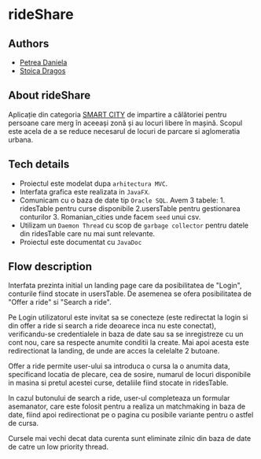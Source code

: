 # rideShare

## Authors
- [Petrea Daniela](https://github.com/Daniela-Petrea)
- [Stoica Dragos](https://github.com/StoicaDragos2001)

## About rideShare

  Aplicație din categoria [SMART CITY](https://iasismartcity.ro/) de impartire a călătoriei pentru persoane care merg în aceeași zonă și au locuri libere în mașină. Scopul este acela de a se reduce necesarul de locuri de parcare si aglomeratia urbana. 

## Tech details

  - Proiectul este modelat dupa ```arhitectura MVC```.
  - Interfata grafica este realizata in ```JavaFX```.
  - Comunicam cu o baza de date tip ```Oracle SQL```. Avem 3 tabele: 1. ridesTable pentru curse disponibile 2.usersTable pentru gestionarea conturilor 3. Romanian_cities unde facem ```seed``` unui csv.
  - Utilizam un ```Daemon Thread``` cu scop de ```garbage collector``` pentru datele din ridesTable care nu mai sunt relevante.
  - Proiectul este documentat cu ```JavaDoc```

## Flow description
  
  Interfata prezinta initial un landing page care da posibilitatea de "Login", conturile fiind stocate in usersTable. De asemenea se ofera posibilitatea de "Offer a ride" si "Search a ride". 
  
  Pe Login utilizatorul este invitat sa se conecteze (este redirectat la login si din offer a ride si search a ride deoarece inca nu este conectat), verificandu-se credentialele in baza de date sau sa se inregistreze cu un cont nou, care sa respecte anumite conditii la create. Mai apoi acesta este redirectionat la landing, de unde are acces la celelalte 2 butoane. 
  
  Offer a ride permite user-ului sa introduca o cursa la o anumita data, specificand locatia de plecare, cea de sosire, numarul de locuri disponibile in masina si pretul acestei curse, detaliile fiind stocate in ridesTable. 
  
  In cazul butonului de search a ride, user-ul completeaza un formular asemanator, care este folosit pentru a realiza un matchmaking in baza de date, fiind apoi redirectionat pe o pagina cu posibile variante pentru o astfel de cursa. 
  
  Cursele mai vechi decat data curenta sunt eliminate zilnic din baza de date de catre un low priority thread. 

